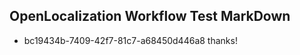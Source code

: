 ## OpenLocalization Workflow Test MarkDown
* bc19434b-7409-42f7-81c7-a68450d446a8 
thanks!<!--HONumber=Mar16_HO3-->
